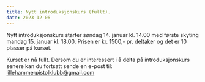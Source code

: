 ```yaml
---
title: Nytt introduksjonskurs (fullt).
date: 2023-12-06
---
```

Nytt introduksjonskurs starter søndag 14. januar kl. 14.00 med første skyting mandag 15. januar kl.
18.00. Prisen er kr. 1500,- pr. deltaker og det er 10 plasser på kurset.

Kurset er nå fullt. Dersom du er interessert i å delta på introduksjonskurs senere kan du fortsatt
sende en e-post til: [lillehammerpistolklubb@gmail.com](mailto:lillehammerpistolklubb@gmail.com)
